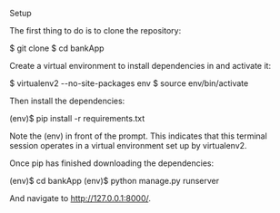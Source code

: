 Setup

The first thing to do is to clone the repository:

$ git clone 
$ cd bankApp

Create a virtual environment to install dependencies in and activate it:

$ virtualenv2 --no-site-packages env
$ source env/bin/activate

Then install the dependencies:

(env)$ pip install -r requirements.txt

Note the (env) in front of the prompt. This indicates that this terminal session operates in a virtual environment set up by virtualenv2.

Once pip has finished downloading the dependencies:

(env)$ cd bankApp
(env)$ python manage.py runserver

And navigate to http://127.0.0.1:8000/.
